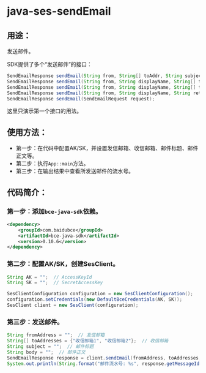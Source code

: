 # java-ses-sendEmail

## 用途：

发送邮件。

SDK提供了多个“发送邮件”的接口：

```java
SendEmailResponse sendEmail(String from, String[] toAddr, String subject, String body, File...attachmentFiles);
SendEmailResponse sendEmail(String from, String displayName, String[] toAddr, String subject, String body, File...attachmentFiles);
SendEmailResponse sendEmail(String from, String displayName, String[] toAddr, String[] ccAddr, String[] bccAddr, String subject, String body, File...attachmentFiles);
SendEmailResponse sendEmail(String from, String displayName, String returnPath, String replyTo, String[] toAddr, String[] ccAddr, String[] bccAddr, String subject, String body, int priority, int charset, File...attachmentFiles);
SendEmailResponse sendEmail(SendEmailRequest request);
```

这里只演示第一个接口的用法。

## 使用方法：

* 第一步：在代码中配置AK/SK，并设置发信邮箱、收信邮箱、邮件标题、邮件正文等。
* 第二步：执行`App::main`方法。
* 第三步：在输出结果中查看所发送邮件的流水号。

## 代码简介：

### 第一步：添加`bce-java-sdk`依赖。

```xml
<dependency>
    <groupId>com.baidubce</groupId>
    <artifactId>bce-java-sdk</artifactId>
    <version>0.10.6</version>
</dependency>
```

### 第二步：配置AK/SK，创建SesClient。

```java
String AK = "";  // AccessKeyId
String SK = "";  // SecretAccessKey

SesClientConfiguration configuration = new SesClientConfiguration();
configuration.setCredentials(new DefaultBceCredentials(AK, SK));
SesClient client = new SesClient(configuration);
```

### 第三步：发送邮件。

```java
String fromAddress = "";  // 发信邮箱
String[] toAddresses = {"收信邮箱1", "收信邮箱2"};  // 收信邮箱
String subject = "";  // 邮件标题
String body = "";  // 邮件正文
SendEmailResponse response = client.sendEmail(fromAddress, toAddresses, subject, body);
System.out.println(String.format("邮件流水号: %s", response.getMessageId()));
```